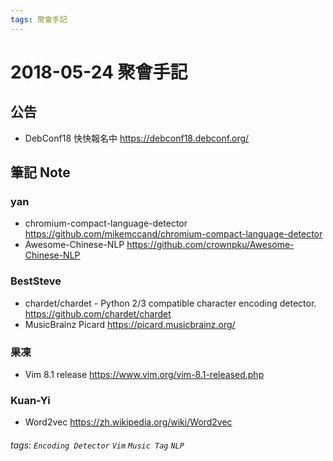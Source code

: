 ```yaml
---
tags: 聚會手記
---
```


2018-05-24 聚會手記
===

公告
---
- DebConf18 快快報名中
https://debconf18.debconf.org/

筆記 Note
---

### yan
- chromium-compact-language-detector
https://github.com/mikemccand/chromium-compact-language-detector
- Awesome-Chinese-NLP
https://github.com/crownpku/Awesome-Chinese-NLP

### BestSteve
- chardet/chardet - Python 2/3 compatible character encoding detector.
https://github.com/chardet/chardet
- MusicBrainz Picard
https://picard.musicbrainz.org/

### 果凍
- Vim 8.1 release
https://www.vim.org/vim-8.1-released.php

### Kuan-Yi
- Word2vec
https://zh.wikipedia.org/wiki/Word2vec

###### tags: `Encoding Detector` `Vim` `Music Tag` `NLP`